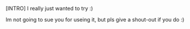 [INTRO] I really just wanted to try :)

Im not going to sue you for useing it, but pls give a shout-out if you do :)
